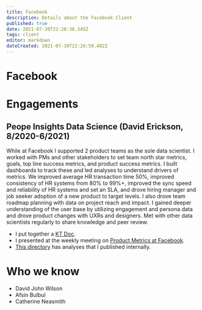 ```yaml
---
title: Facebook
description: Details about the Facebook Client
published: true
date: 2021-07-30T22:28:36.545Z
tags: client
editor: markdown
dateCreated: 2021-07-30T22:26:50.402Z
---
```


# Facebook


# Engagements
## Peope Insights Data Science (David Erickson, 8/2020-6/2021)
While at Facebook I supported 2 product teams as the sole data scientist. I worked with PMs and other stakeholders to set team north star metrics, goals, top line success metrics, and product success metrics. I built dashboards to track these and led analyses to understand drivers of metrics. We improved average HR transaction time 50%, improved consistency of HR systems from 80% to 99%+, improved the sync speed and reliability of HR systems and set an SLA, and drove hiring manager and job seeker adoption of a new product to target levels. I also drove team roadmap planning with data on project reach and impact. I gained deeper understanding of the user base by utilizing engagement and persona data and drove product changes with UXRs and designers. Met with other data scientists regularly to share knowledge and peer review.

- I put together a [KT Doc](https://drive.google.com/file/d/1u9aFGgl85_K_T-WitG7sVGd2CvQEoTqZ/view?usp=sharing).
- I presented at the weekly meeting on [Product Metrics at Facebook](https://docs.google.com/presentation/d/1PwXvtEOQn5FGtlANSsupech8v5PuHnBDekuJBRpXtyE/edit?usp=sharing). 
- [This directory](https://drive.google.com/drive/folders/1py_uuy7RcKGO5bUo0seIv_LqK7GUjK6R?usp=sharing) has analyses that I published internally.

# Who we know
- David John Wilson
- Afsin Bulbul
- Catherine Neasmith